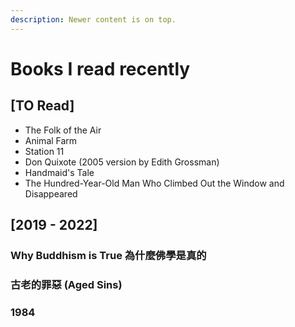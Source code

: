 ```yaml
---
description: Newer content is on top.
---
```


# Books I read recently

## \[TO Read]

* The Folk of the Air
* Animal Farm
* Station 11
* Don Quixote (2005 version by Edith Grossman)
* Handmaid's Tale
* The Hundred-Year-Old Man Who Climbed Out the Window and Disappeared



## \[2019 - 2022]

### Why Buddhism is True 為什麼佛學是真的&#x20;

### 古老的罪惡 (Aged Sins)

### 1984
